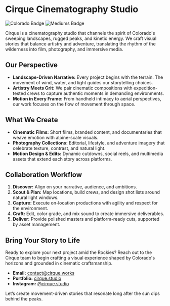 # Cirque Cinematography Studio

![Colorado Badge](https://img.shields.io/badge/Rooted%20In-Colorado%20Mountains-0f4c75?style=for-the-badge) ![Mediums Badge](https://img.shields.io/badge/Mediums-Film%20%7C%20Photography%20%7C%20Motion%20Design-1b262c?style=for-the-badge)

Cirque is a cinematography studio that channels the spirit of Colorado's sweeping landscapes, rugged peaks, and kinetic energy. We craft visual stories that balance artistry and adventure, translating the rhythm of the wilderness into film, photography, and immersive media.

## Our Perspective
- **Landscape-Driven Narrative:** Every project begins with the terrain. The movement of wind, water, and light guides our storytelling choices.
- **Artistry Meets Grit:** We pair cinematic compositions with expedition-tested crews to capture authentic moments in demanding environments.
- **Motion in Every Frame:** From handheld intimacy to aerial perspectives, our work focuses on the flow of movement through space.

## What We Create
- **Cinematic Films:** Short films, branded content, and documentaries that weave emotion with alpine-scale visuals.
- **Photography Collections:** Editorial, lifestyle, and adventure imagery that celebrate texture, contrast, and natural light.
- **Motion Design & Edits:** Dynamic cutdowns, social reels, and multimedia assets that extend each story across platforms.

## Collaboration Workflow
1. **Discover:** Align on your narrative, audience, and ambitions.
2. **Scout & Plan:** Map locations, build crews, and design shot lists around natural light windows.
3. **Capture:** Execute on-location productions with agility and respect for the environment.
4. **Craft:** Edit, color grade, and mix sound to create immersive deliverables.
5. **Deliver:** Provide polished masters and platform-ready cuts, supported by asset management.

## Bring Your Story to Life
Ready to explore your next project amid the Rockies? Reach out to the Cirque team to begin crafting a visual experience shaped by Colorado's horizons and grounded in cinematic craftsmanship.

- **Email:** contact@cirque.works
- **Portfolio:** [cirque.studio](https://cirque.works)
- **Instagram:** [@cirque.studio](https://instagram.com/cirque.studios)

Let’s create movement-driven stories that resonate long after the sun dips behind the peaks.

